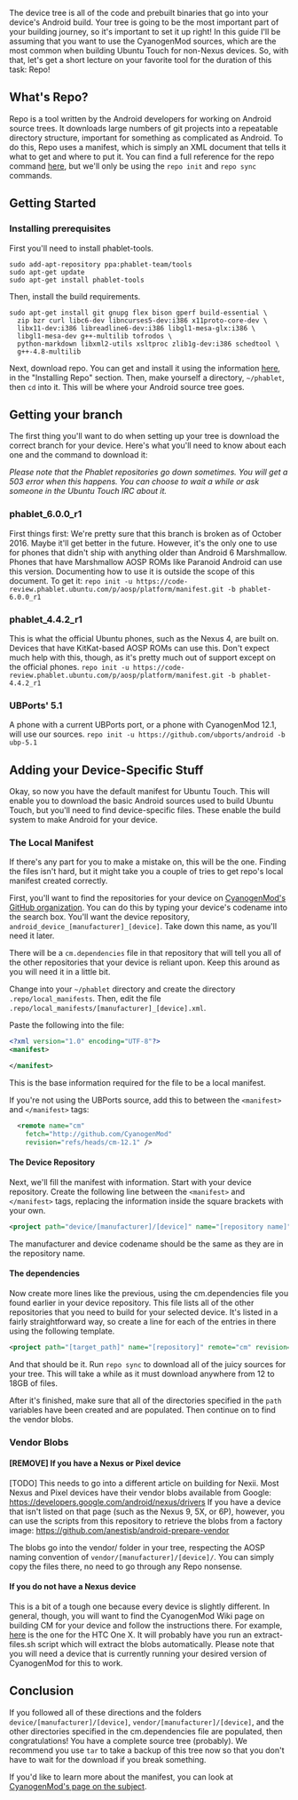 The device tree is all of the code and prebuilt binaries that go into your device's Android build. Your tree is going to be the most important part of your building journey, so it's important to set it up right! 
In this guide I'll be assuming that you want to use the CyanogenMod sources, which are the most common when building Ubuntu Touch for non-Nexus devices. So, with that, let's get a short lecture on your favorite tool for the duration of this task: Repo!

## What's Repo?

Repo is a tool written by the Android developers for working on Android source trees. It downloads large numbers of git projects into a repeatable directory structure, important for something as complicated as Android. To do this, Repo uses a manifest, which is simply an XML document that tells it what to get and where to put it. You can find a full reference for the repo command [here](https://source.android.com/source/using-repo.html "Repo command reference"), but we'll only be using the `repo init` and `repo sync` commands.

## Getting Started

### Installing prerequisites

First you'll need to install phablet-tools.
```
sudo add-apt-repository ppa:phablet-team/tools
sudo apt-get update
sudo apt-get install phablet-tools
```

Then, install the build requirements.

```
sudo apt-get install git gnupg flex bison gperf build-essential \
  zip bzr curl libc6-dev libncurses5-dev:i386 x11proto-core-dev \
  libx11-dev:i386 libreadline6-dev:i386 libgl1-mesa-glx:i386 \
  libgl1-mesa-dev g++-multilib tofrodos \
  python-markdown libxml2-utils xsltproc zlib1g-dev:i386 schedtool \
  g++-4.8-multilib
```

Next, download repo. You can get and install it using the information [here](http://source.android.com/source/downloading.html "Repo Download"), in the "Installing Repo" section.
Then, make yourself a directory, `~/phablet`, then `cd` into it. This will be where your Android source tree goes. 

## Getting your branch

The first thing you'll want to do when setting up your tree is download the correct branch for your device. Here's what you'll need to know about each one and the command to download it:

*Please note that the Phablet repositories go down sometimes. You will get a 503 error when this happens. You can choose to wait a while or ask someone in the Ubuntu Touch IRC about it.*

### phablet_6.0.0_r1

First things first: We're pretty sure that this branch is broken as of October 2016. Maybe it'll get better in the future. However, it's the only one to use for phones that didn't ship with anything older than Android 6 Marshmallow. 
Phones that have Marshmallow AOSP ROMs like Paranoid Android can use this version. Documenting how to use it is outside the scope of this document.
To get it:
`repo init -u https://code-review.phablet.ubuntu.com/p/aosp/platform/manifest.git -b phablet-6.0.0_r1`

### phablet_4.4.2_r1
This is what the official Ubuntu phones, such as the Nexus 4, are built on. 
Devices that have KitKat-based AOSP ROMs can use this. Don't expect much help with this, though, as it's pretty much out of support except on the official phones.
`repo init -u https://code-review.phablet.ubuntu.com/p/aosp/platform/manifest.git -b phablet-4.4.2_r1`

### UBPorts' 5.1
A phone with a current UBPorts port, or a phone with CyanogenMod 12.1, will use our sources. 
`repo init -u https://github.com/ubports/android -b ubp-5.1`

## Adding your Device-Specific Stuff

Okay, so now you have the default manifest for Ubuntu Touch. This will enable you to download the basic Android sources used to build Ubuntu Touch, but you'll need to find device-specific files. These enable the build system to make Android for your device.

### The Local Manifest

If there's any part for you to make a mistake on, this will be the one. Finding the files isn't hard, but it might take you a couple of tries to get repo's local manifest created correctly.

First, you'll want to find the repositories for your device on [CyanogenMod's GitHub organization](https://github.com/CyanogenMod). You can do this by typing your device's codename into the search box. You'll want the device repository, `android_device_[manufacturer]_[device]`. Take down this name, as you'll need it later.

There will be a `cm.dependencies` file in that repository that will tell you all of the other repositories that your device is reliant upon. Keep this around as you will need it in a little bit.


Change into your `~/phablet` directory and create the directory `.repo/local_manifests`. Then, edit the file `.repo/local_manifests/[manufacturer]_[device].xml`. 

Paste the following into the file:

```xml
<?xml version="1.0" encoding="UTF-8"?>
<manifest>

</manifest>
```

This is the base information required for the file to be a local manifest.

If you're not using the UBPorts source, add this to between the `<manifest>` and `</manifest>` tags:

```xml
  <remote name="cm"
	fetch="http://github.com/CyanogenMod"
	revision="refs/heads/cm-12.1" />
```

#### The Device Repository

Next, we'll fill the manifest with information. Start with your device repository. Create the following line between the `<manifest>` and `</manifest>` tags, replacing the information inside the square brackets with your own.

```xml
<project path="device/[manufacturer]/[device]" name="[repository name]" remote="cm" revision="cm12.1" />
```

The manufacturer and device codename should be the same as they are in the repository name.

#### The dependencies

Now create more lines like the previous, using the cm.dependencies file you found earlier in your device repository. This file lists all of the other repositories that you need to build for your selected device. It's listed in a fairly straightforward way, so create a line for each of the entries in there using the following template.

```xml
<project path="[target_path]" name="[repository]" remote="cm" revision="cm12.1" />
```

And that should be it. Run `repo sync` to download all of the juicy sources for your tree. This will take a while as it must download anywhere from 12 to 18GB of files.

After it's finished, make sure that all of the directories specified in the `path` variables have been created and are populated. Then continue on to find the vendor blobs.


### Vendor Blobs

#### [REMOVE] If you have a Nexus or Pixel device

[TODO] This needs to go into a different article on building for Nexii.
Most Nexus and Pixel devices have their vendor blobs available from Google: https://developers.google.com/android/nexus/drivers
If you have a device that isn't listed on that page (such as the Nexus 9, 5X, or 6P), however, you can use the scripts from this repository to retrieve the blobs from a factory image: https://github.com/anestisb/android-prepare-vendor

The blobs go into the vendor/ folder in your tree, respecting the AOSP naming convention of `vendor/[manufacturer]/[device]/`. You can simply copy the files there, no need to go through any Repo nonsense.


#### If you do not have a Nexus device

This is a bit of a tough one because every device is slightly different. In general, though, you will want to find the CyanogenMod Wiki page on building CM for your device and follow the instructions there. For example, [here](https://wiki.cyanogenmod.org/w/Build_for_endeavoru#Extract_proprietary_blobs) is the one for the HTC One X. It will probably have you run an extract-files.sh script which will extract the blobs automatically. Please note that you will need a device that is currently running your desired version of CyanogenMod for this to work.


## Conclusion

If you followed all of these directions and the folders `device/[manufacturer]/[device]`, `vendor/[manufacturer]/[device]`, and the other directories specified in the cm.dependencies file are populated, then congratulations! You have a complete source tree (probably). We recommend you use `tar` to take a backup of this tree now so that you don't have to wait for the download if you break something.

If you'd like to learn more about the manifest, you can look at [CyanogenMod's page on the subject](http://wiki.cyanogenmod.org/w/Doc:_Using_manifests).